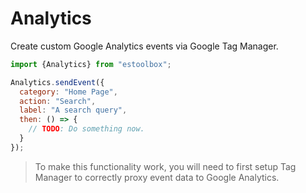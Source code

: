 
# Analytics

Create custom Google Analytics events via Google Tag Manager.

```javascript
import {Analytics} from "estoolbox";

Analytics.sendEvent({
  category: "Home Page",
  action: "Search",
  label: "A search query",
  then: () => {
    // TODO: Do something now.
  }
});
```

> To make this functionality work, you will need to first setup Tag Manager to correctly proxy event data to Google Analytics.
